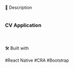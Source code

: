 📝 Description<br><br>
### CV Application <br><br><br>


🛠️ Built with <br><br>
#React Native
#CRA
#Bootstrap
